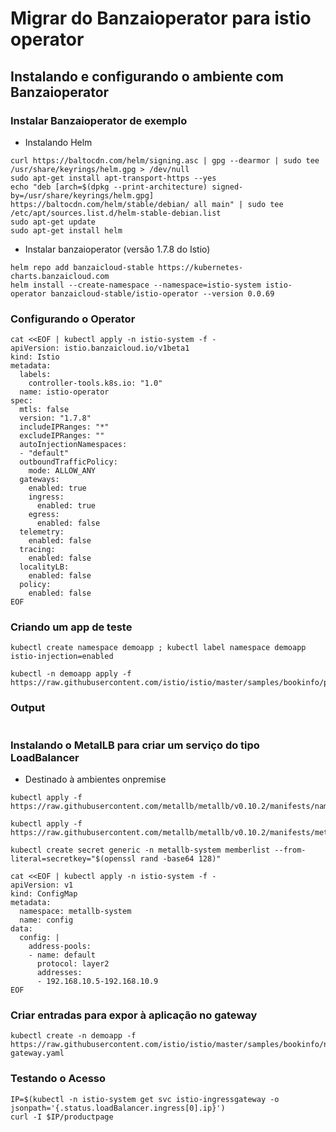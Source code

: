 # Migrar do Banzaioperator para istio operator

## Instalando e configurando o ambiente com Banzaioperator

### Instalar Banzaioperator de exemplo

- Instalando Helm

```
curl https://baltocdn.com/helm/signing.asc | gpg --dearmor | sudo tee /usr/share/keyrings/helm.gpg > /dev/null 
sudo apt-get install apt-transport-https --yes 
echo "deb [arch=$(dpkg --print-architecture) signed-by=/usr/share/keyrings/helm.gpg] https://baltocdn.com/helm/stable/debian/ all main" | sudo tee /etc/apt/sources.list.d/helm-stable-debian.list 
sudo apt-get update 
sudo apt-get install helm
```

- Instalar banzaioperator (versão 1.7.8 do Istio)

```
helm repo add banzaicloud-stable https://kubernetes-charts.banzaicloud.com
helm install --create-namespace --namespace=istio-system istio-operator banzaicloud-stable/istio-operator --version 0.0.69
```

### Configurando o Operator

```
cat <<EOF | kubectl apply -n istio-system -f - 
apiVersion: istio.banzaicloud.io/v1beta1 
kind: Istio 
metadata: 
  labels: 
    controller-tools.k8s.io: "1.0" 
  name: istio-operator 
spec: 
  mtls: false 
  version: "1.7.8" 
  includeIPRanges: "*" 
  excludeIPRanges: "" 
  autoInjectionNamespaces: 
  - "default" 
  outboundTrafficPolicy: 
    mode: ALLOW_ANY 
  gateways: 
    enabled: true 
    ingress: 
      enabled: true 
    egress: 
      enabled: false 
  telemetry: 
    enabled: false 
  tracing: 
    enabled: false 
  localityLB: 
    enabled: false 
  policy: 
    enabled: false 
EOF
```

### Criando um app de teste

```
kubectl create namespace demoapp ; kubectl label namespace demoapp istio-injection=enabled
```

```
kubectl -n demoapp apply -f https://raw.githubusercontent.com/istio/istio/master/samples/bookinfo/platform/kube/bookinfo.yaml
```

### Output

```

```

### Instalando o MetalLB para criar um serviço do tipo LoadBalancer

- Destinado à ambientes onpremise

```
kubectl apply -f https://raw.githubusercontent.com/metallb/metallb/v0.10.2/manifests/namespace.yaml
```

```
kubectl apply -f https://raw.githubusercontent.com/metallb/metallb/v0.10.2/manifests/metallb.yaml
```

```
kubectl create secret generic -n metallb-system memberlist --from-literal=secretkey="$(openssl rand -base64 128)"
```

```
cat <<EOF | kubectl apply -n istio-system -f -
apiVersion: v1
kind: ConfigMap
metadata:
  namespace: metallb-system
  name: config
data:
  config: |
    address-pools:
    - name: default
      protocol: layer2
      addresses:
      - 192.168.10.5-192.168.10.9
EOF
```

### Criar entradas para expor à aplicação no gateway

```
kubectl create -n demoapp -f https://raw.githubusercontent.com/istio/istio/master/samples/bookinfo/networking/bookinfo-gateway.yaml
```

### Testando o Acesso

```
IP=$(kubectl -n istio-system get svc istio-ingressgateway -o jsonpath='{.status.loadBalancer.ingress[0].ip}')
curl -I $IP/productpage
```

